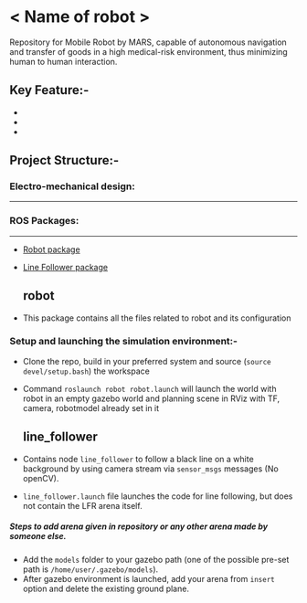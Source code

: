 # < Name of robot >
Repository for Mobile Robot by MARS, capable of autonomous navigation and transfer of goods in a high medical-risk environment, thus minimizing human to human interaction.

## Key Feature:-
*
*
*

## Project Structure:-
### Electro-mechanical design:
------------------------

### ROS Packages:
------------------------
* [Robot package](#robot)
* [Line Follower package](#line_follower)

  ## robot
* This package contains all the files related to robot and its configuration 

### Setup and launching the simulation environment:-

* Clone the repo, build in your preferred system and source (`source devel/setup.bash`) the workspace

* Command `roslaunch robot robot.launch` will launch the world with robot in an empty gazebo world and planning scene in RViz with TF, camera, robotmodel
already set in it

  ## line_follower
* Contains node `line_follower` to follow a black line on a white background by using camera stream via `sensor_msgs` messages (No openCV).
* `line_follower.launch` file launches the code for line following, but does not contain the LFR arena itself.
##### Steps to add arena given in repository or any other arena made by someone else.
* Add the `models` folder to your gazebo path (one of the possible pre-set path is `/home/user/.gazebo/models`).
* After gazebo environment is launched, add your arena from `insert` option and delete the existing ground plane.
